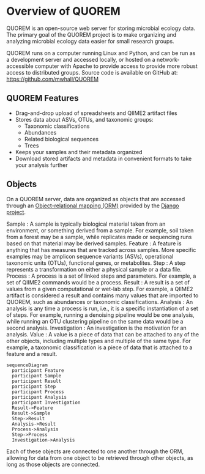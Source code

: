 # Overview of QUOREM

QUOREM is an open-source web server for storing microbial ecology data. The primary goal of the QUOREM project is to make organizing and analyzing microbial ecology data easier for small research groups.


QUOREM runs on a computer running Linux and Python, and can be run as a development server and accessed locally, or hosted on a network-accessible computer with Apache to provide access to provide more robust access to distributed groups. Source code is available on GitHub at: https://github.com/mwhall/QUOREM

## QUOREM Features

- Drag-and-drop upload of spreadsheets and QIIME2 artifact files
- Stores data about ASVs, OTUs, and taxonomic groups:
  - Taxonomic classifications
  - Abundances
  - Related biological sequences
  - Trees
- Keeps your samples and their metadata organized
- Download stored artifacts and metadata in convenient formats to take your analysis further

## Objects

On a QUOREM server, data are organized as objects that are accessed through an [Object-relational mapping (ORM)](https://en.wikipedia.org/wiki/Object%E2%80%93relational_mapping) provided by the [Django project](https://www.djangoproject.com/).

Sample
: A sample is typically biological material taken from an environment, or something derived from a sample. For example, soil taken from a forest may be a sample, while replicates made or sequencing runs based on that material may be derived samples.
Feature
: A feature is anything that has measures that are tracked across samples. More specific examples may be amplicon sequence variants (ASVs), operational taxonomic units (OTUs), functional genes, or metabolites.
Step
: A step represents a transformation on either a physical sample or a data file.
Process
: A process is a set of linked steps and parameters. For example, a set of QIIME2 commands would be a process.
Result
: A result is a set of values from a given computational or wet-lab step. For example, a QIIME2 artifact is considered a result and contains many values that are imported to QUOREM, such as abundances or taxonomic classifications.
Analysis
: An analysis is any time a process is run, i.e., it is a specific instantiation of a set of steps. For example, running a denoising pipeline would be one analysis, while running an OTU clustering pipeline on the same data would be a second analysis.
Investigation
: An investigation is the motivation for an analysis.
Value
: A value is a piece of data that can be attached to any of the other objects, including multiple types and multiple of the same type. For example, a taxonomic classification is a piece of data that is attached to a feature and a result.



```{mermaid}
sequenceDiagram
  participant Feature
  participant Sample
  participant Result
  participant Step
  participant Process
  participant Analysis
  participant Investigation
  Result->Feature
  Result->Sample
  Step->Result
  Analysis->Result
  Process->Analysis
  Step->Process
  Investigation->Analysis
```


Each of these objects are connected to one another through the ORM, allowing for data from one object to be retrieved through other objects, as long as those objects are connected.
